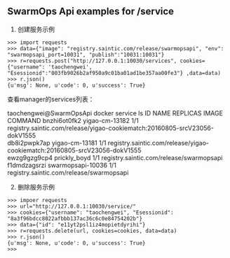 ## SwarmOps Api examples for /service


1. 创建服务示例

```
>>> import requests
>>> data={"image": "registry.saintic.com/release/swarmopsapi", "env": "swarmopsapi_port=10031", "publish":"10031:10031"}
>>> r=requests.post("http://127.0.0.1:10030/services", cookies={"username": 'taochengwei', "Esessionid":"003fb9026b2af950a9c01ba01ad1be357aa00fe3"} ,data=data)
>>> r.json()
{u'msg': None, u'code': 0, u'success': True}
```

查看manager的services列表：

taochengwei@SwarmOpsApi docker service ls
ID            NAME               REPLICAS  IMAGE                                                                     COMMAND
bnzhi6ot0fk2  yigao-cm-13182     1/1       registry.saintic.com/release/yigao-cookiematch:20160805-srcV23056-dokV1555  
db8i2pwpk7ap  yigao-cm-13181     1/1       registry.saintic.com/release/yigao-cookiematch:20160805-srcV23056-dokV1555  
ewzg9gzg9cp4  prickly_boyd       1/1       registry.saintic.com/release/swarmopsapi                                    
f1dmdzagsrzi  swarmopsapi-10036  1/1       registry.saintic.com/release/swarmopsapi                                    


2. 删除服务示例

```
>>> impoer requests
>>> url="http://127.0.0.1:10030/service/"
>>> cookies={"username": "taochengwei", "Esessionid": "8a3f96bdcc8022afbbb137ac36c6c0e84754202b"}
>>> data={"id": "e11yt2psl1iz4mopietdyrihi"}
>>> r=requests.delete(url, cookies=cookies, data=data)
>>> r.json()
{u'msg': None, u'code': 0, u'success': True}
>>> 
```